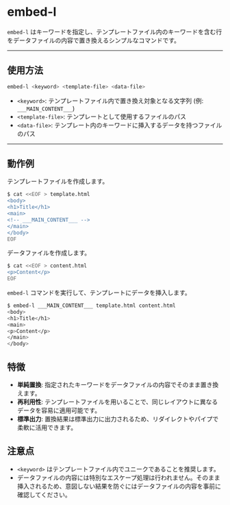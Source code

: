 # embed-l

`embed-l` はキーワードを指定し、テンプレートファイル内のキーワードを含む行をデータファイルの内容で置き換えるシンプルなコマンドです。

---

## 使用方法

```sh
embed-l <keyword> <template-file> <data-file>
```

- `<keyword>`: テンプレートファイル内で置き換え対象となる文字列 (例: `___MAIN_CONTENT___`)
- `<template-file>`: テンプレートとして使用するファイルのパス
- `<data-file>`: テンプレート内のキーワードに挿入するデータを持つファイルのパス

---

## 動作例

テンプレートファイルを作成します。

```sh
$ cat <<EOF > template.html
<body>
<h1>Title</h1>
<main>
<!-- ___MAIN_CONTENT___ -->
</main>
</body>
EOF
```

データファイルを作成します。

```sh
$ cat <<EOF > content.html
<p>Content</p>
EOF
```

`embed-l` コマンドを実行して、テンプレートにデータを挿入します。

```sh
$ embed-l ___MAIN_CONTENT___ template.html content.html
<body>
<h1>Title</h1>
<main>
<p>Content</p>
</main>
</body>
```

## 特徴

- **単純置換**: 指定されたキーワードをデータファイルの内容でそのまま置き換えます。
- **再利用性**: テンプレートファイルを用いることで、同じレイアウトに異なるデータを容易に適用可能です。
- **標準出力**: 置換結果は標準出力に出力されるため、リダイレクトやパイプで柔軟に活用できます。

## 注意点

- `<keyword>` はテンプレートファイル内でユニークであることを推奨します。
- データファイルの内容には特別なエスケープ処理は行われません。そのまま挿入されるため、意図しない結果を防ぐにはデータファイルの内容を事前に確認してください。
